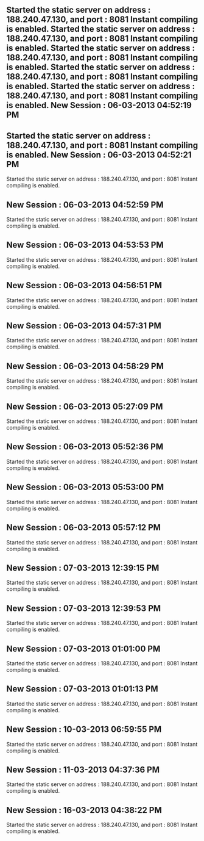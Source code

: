 Started the static server on address : 188.240.47.130, and port : 8081
Instant compiling is enabled.
Started the static server on address : 188.240.47.130, and port : 8081
Instant compiling is enabled.
Started the static server on address : 188.240.47.130, and port : 8081
Instant compiling is enabled.
Started the static server on address : 188.240.47.130, and port : 8081
Instant compiling is enabled.
Started the static server on address : 188.240.47.130, and port : 8081
Instant compiling is enabled.
New Session : 06-03-2013 04:52:19 PM
------------------------------------------------------------------------------------------------
Started the static server on address : 188.240.47.130, and port : 8081
Instant compiling is enabled.
New Session : 06-03-2013 04:52:21 PM
------------------------------------------------------------------------------------------------
Started the static server on address : 188.240.47.130, and port : 8081
Instant compiling is enabled.

New Session : 06-03-2013 04:52:59 PM
------------------------------------------------------------------------------------------------
Started the static server on address : 188.240.47.130, and port : 8081
Instant compiling is enabled.

New Session : 06-03-2013 04:53:53 PM
------------------------------------------------------------------------------------------------
Started the static server on address : 188.240.47.130, and port : 8081
Instant compiling is enabled.

New Session : 06-03-2013 04:56:51 PM
------------------------------------------------------------------------------------------------
Started the static server on address : 188.240.47.130, and port : 8081
Instant compiling is enabled.

New Session : 06-03-2013 04:57:31 PM
------------------------------------------------------------------------------------------------
Started the static server on address : 188.240.47.130, and port : 8081
Instant compiling is enabled.

New Session : 06-03-2013 04:58:29 PM
------------------------------------------------------------------------------------------------
Started the static server on address : 188.240.47.130, and port : 8081
Instant compiling is enabled.

New Session : 06-03-2013 05:27:09 PM
------------------------------------------------------------------------------------------------
Started the static server on address : 188.240.47.130, and port : 8081
Instant compiling is enabled.

New Session : 06-03-2013 05:52:36 PM
------------------------------------------------------------------------------------------------
Started the static server on address : 188.240.47.130, and port : 8081
Instant compiling is enabled.

New Session : 06-03-2013 05:53:00 PM
------------------------------------------------------------------------------------------------
Started the static server on address : 188.240.47.130, and port : 8081
Instant compiling is enabled.

New Session : 06-03-2013 05:57:12 PM
------------------------------------------------------------------------------------------------
Started the static server on address : 188.240.47.130, and port : 8081
Instant compiling is enabled.

New Session : 07-03-2013 12:39:15 PM
------------------------------------------------------------------------------------------------
Started the static server on address : 188.240.47.130, and port : 8081
Instant compiling is enabled.

New Session : 07-03-2013 12:39:53 PM
------------------------------------------------------------------------------------------------
Started the static server on address : 188.240.47.130, and port : 8081
Instant compiling is enabled.

New Session : 07-03-2013 01:01:00 PM
------------------------------------------------------------------------------------------------
Started the static server on address : 188.240.47.130, and port : 8081
Instant compiling is enabled.

New Session : 07-03-2013 01:01:13 PM
------------------------------------------------------------------------------------------------
Started the static server on address : 188.240.47.130, and port : 8081
Instant compiling is enabled.

New Session : 10-03-2013 06:59:55 PM
------------------------------------------------------------------------------------------------
Started the static server on address : 188.240.47.130, and port : 8081
Instant compiling is enabled.

New Session : 11-03-2013 04:37:36 PM
------------------------------------------------------------------------------------------------
Started the static server on address : 188.240.47.130, and port : 8081
Instant compiling is enabled.

New Session : 16-03-2013 04:38:22 PM
------------------------------------------------------------------------------------------------
Started the static server on address : 188.240.47.130, and port : 8081
Instant compiling is enabled.
